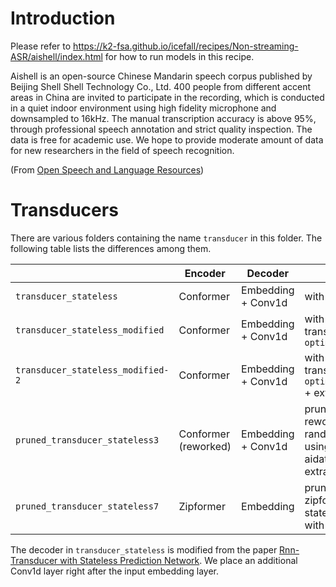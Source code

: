 
# Introduction

Please refer to <https://k2-fsa.github.io/icefall/recipes/Non-streaming-ASR/aishell/index.html> for how to run models in this recipe.

Aishell is an open-source Chinese Mandarin speech corpus published by Beijing Shell Shell Technology Co., Ltd.
400 people from different accent areas in China are invited to participate in the recording, which is conducted in a quiet indoor environment using high fidelity microphone and downsampled to 16kHz. The manual transcription accuracy is above 95%, through professional speech annotation and strict quality inspection. The data is free for academic use. We hope to provide moderate amount of data for new researchers in the field of speech recognition.

(From [Open Speech and Language Resources](https://www.openslr.org/33/))

# Transducers

There are various folders containing the name `transducer` in this folder.
The following table lists the differences among them.

|                                    | Encoder   | Decoder            | Comment                                                                           |
|------------------------------------|-----------|--------------------|-----------------------------------------------------------------------------------|
| `transducer_stateless`             | Conformer | Embedding + Conv1d | with `k2.rnnt_loss`                                                               |
| `transducer_stateless_modified`    | Conformer | Embedding + Conv1d | with modified transducer from `optimized_transducer`                     |
| `transducer_stateless_modified-2`  | Conformer | Embedding + Conv1d | with modified transducer from `optimized_transducer` + extra data      |
| `pruned_transducer_stateless3`     | Conformer (reworked) | Embedding + Conv1d | pruned RNN-T + reworked model with random combiner + using aidatatang_20zh as extra data|
| `pruned_transducer_stateless7`     | Zipformer | Embedding | pruned RNN-T + zipformer encoder + stateless decoder with context-size 1 |

The decoder in `transducer_stateless` is modified from the paper
[Rnn-Transducer with Stateless Prediction Network](https://ieeexplore.ieee.org/document/9054419/).
We place an additional Conv1d layer right after the input embedding layer.

